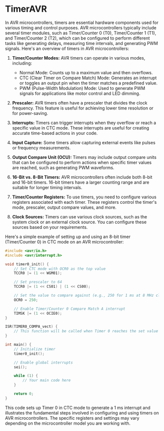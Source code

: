 # TimerAVR
In AVR microcontrollers, timers are essential hardware components used for various timing and control purposes. AVR microcontrollers typically include several timer modules, such as Timer/Counter 0 (T0), Timer/Counter 1 (T1), and Timer/Counter 2 (T2), which can be configured to perform different tasks like generating delays, measuring time intervals, and generating PWM signals. Here's an overview of timers in AVR microcontrollers:

1. **Timer/Counter Modes:**
   AVR timers can operate in various modes, including:
   - Normal Mode: Counts up to a maximum value and then overflows.
   - CTC (Clear Timer on Compare Match) Mode: Generates an interrupt or toggles an output pin when the timer matches a predefined value.
   - PWM (Pulse-Width Modulation) Mode: Used to generate PWM signals for applications like motor control and LED dimming.

2. **Prescaler:**
   AVR timers often have a prescaler that divides the clock frequency. This feature is useful for achieving lower time resolution or for power-saving.

3. **Interrupts:**
   Timers can trigger interrupts when they overflow or reach a specific value in CTC mode. These interrupts are useful for creating accurate time-based actions in your code.

4. **Input Capture:**
   Some timers allow capturing external events like pulses or frequency measurements.

5. **Output Compare Unit (OCU):**
   Timers may include output compare units that can be configured to perform actions when specific timer values are reached, such as generating PWM waveforms.

6. **16-Bit vs. 8-Bit Timers:**
   AVR microcontrollers often include both 8-bit and 16-bit timers. 16-bit timers have a larger counting range and are suitable for longer timing intervals.

7. **Timer/Counter Registers:**
   To use timers, you need to configure various registers associated with each timer. These registers control the timer's mode, prescaler, output compare values, and more.

8. **Clock Sources:**
   Timers can use various clock sources, such as the system clock or an external clock source. You can configure these sources based on your requirements.

Here's a simple example of setting up and using an 8-bit timer (Timer/Counter 0) in CTC mode on an AVR microcontroller:

```c
#include <avr/io.h>
#include <avr/interrupt.h>

void timer0_init() {
    // Set CTC mode with OCR0 as the top value
    TCCR0 |= (1 << WGM01);

    // Set prescaler to 64
    TCCR0 |= (1 << CS01) | (1 << CS00);

    // Set the value to compare against (e.g., 250 for 1 ms at 8 MHz clock)
    OCR0 = 250;

    // Enable Timer/Counter 0 Compare Match A interrupt
    TIMSK |= (1 << OCIE0);
}

ISR(TIMER0_COMPA_vect) {
    // This function will be called when Timer 0 reaches the set value (1 ms delay).
}

int main() {
    // Initialize timer
    timer0_init();

    // Enable global interrupts
    sei();

    while (1) {
        // Your main code here
    }

    return 0;
}
```

This code sets up Timer 0 in CTC mode to generate a 1 ms interrupt and illustrates the fundamental steps involved in configuring and using timers on AVR microcontrollers. The specific registers and settings may vary depending on the microcontroller model you are working with.
